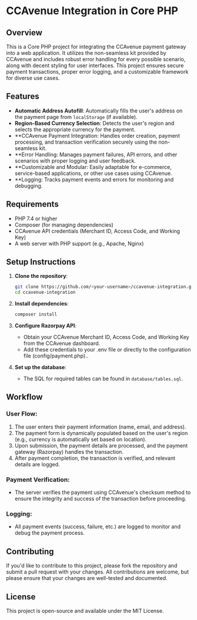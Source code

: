 # CCAvenue Integration in Core PHP

## Overview

This is a Core PHP project for integrating the CCAvenue payment gateway into a web application. It utilizes the non-seamless kit provided by CCAvenue and includes robust error handling for every possible scenario, along with decent styling for user interfaces. This project ensures secure payment transactions, proper error logging, and a customizable framework for diverse use cases.

## Features

- **Automatic Address Autofill**: Automatically fills the user's address on the payment page from `localStorage` (if available).
- **Region-Based Currency Selection**: Detects the user's region and selects the appropriate currency for the payment.
- **CCAvenue Payment Integration: Handles order creation, payment processing, and transaction verification securely using the non-seamless kit.
- **Error Handling: Manages payment failures, API errors, and other scenarios with proper logging and user feedback.
- **Customizable and Modular: Easily adaptable for e-commerce, service-based applications, or other use cases using CCAvenue.
- **Logging: Tracks payment events and errors for monitoring and debugging.

## Requirements

- PHP 7.4 or higher
- Composer (for managing dependencies)
- CCAvenue API credentials (Merchant ID, Access Code, and Working Key)
- A web server with PHP support (e.g., Apache, Nginx)

## Setup Instructions

1. **Clone the repository**:
    ```bash
    git clone https://github.com/<your-username>/ccavenue-integration.git
    cd ccavenue-integration
    ```

2. **Install dependencies**:
    ```bash
    composer install
    ```

3. **Configure Razorpay API**:
    - Obtain your CCAvenue Merchant ID, Access Code, and Working Key from the CCAvenue dashboard.
    - Add these credentials to your .env file or directly to the configuration file (config/payment.php)..

4. **Set up the database**:
    - The SQL for required tables can be found in `database/tables.sql`.

## Workflow

### User Flow:

1. The user enters their payment information (name, email, and address).
2. The payment form is dynamically populated based on the user's region (e.g., currency is automatically set based on location).
3. Upon submission, the payment details are processed, and the payment gateway (Razorpay) handles the transaction.
4. After payment completion, the transaction is verified, and relevant details are logged.

### Payment Verification:

- The server verifies the payment using CCAvenue's checksum method to ensure the integrity and success of the transaction before proceeding.

### Logging:

- All payment events (success, failure, etc.) are logged to monitor and debug the payment process.

## Contributing

If you'd like to contribute to this project, please fork the repository and submit a pull request with your changes. All contributions are welcome, but please ensure that your changes are well-tested and documented.

## License

This project is open-source and available under the MIT License.
